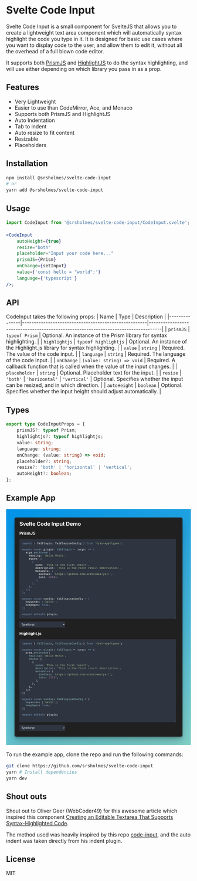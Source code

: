 # Svelte Code Input

Svelte Code Input is a small component for SvelteJS that allows you to create a lightweight text area component which will automatically syntax highlight the code you type in it. It is designed for basic use cases where you want to display code to the user, and allow them to edit it, without all the overhead of a full blown code editor.

It supports both [PrismJS](https://prismjs.com/) and [HighlightJS](https://highlightjs.org/) to do the syntax highlighting, and will use either depending on which library you pass in as a prop.

## Features

- Very Lightweight
- Easier to use than CodeMirror, Ace, and Monaco
- Supports both PrismJS and HighlightJS
- Auto Indentation
- Tab to indent
- Auto resize to fit content
- Resizable
- Placeholders

## Installation

```bash
npm install @srsholmes/svelte-code-input
# or
yarn add @srsholmes/svelte-code-input
```

## Usage

```jsx
import CodeInput from '@srsholmes/svelte-code-input/CodeInput.svelte';

<CodeInput
	autoHeight={true}
	resize="both"
	placeholder="Input your code here..."
	prismJS={Prism}
	onChange={setInput}
	value={'const hello = "world";'}
	language={'typescript'}
/>;
```

## API

CodeInput takes the following props:
| Name | Type | Description |
|---------------|-----------------------------------------------------|-----------------------------------------------------------------------------------|
| `prismJS` | `typeof Prism` | Optional. An instance of the Prism library for syntax highlighting. |
| `highlightjs` | `typeof highlightjs` | Optional. An instance of the Highlight.js library for syntax highlighting. |
| `value` | `string` | Required. The value of the code input. |
| `language` | `string` | Required. The language of the code input. |
| `onChange` | `(value: string) => void` | Required. A callback function that is called when the value of the input changes. |
| `placeholder` | `string` | Optional. Placeholder text for the input. |
| `resize` | `'both'` \| `'horizontal'` \| `'vertical'` | Optional. Specifies whether the input can be resized, and in which direction. |
| `autoHeight` | `boolean` | Optional. Specifies whether the input height should adjust automatically. |

## Types

```ts
export type CodeInputProps = {
	prismJS?: typeof Prism;
	highlightjs?: typeof highlightjs;
	value: string;
	language: string;
	onChange: (value: string) => void;
	placeholder?: string;
	resize?: 'both' | 'horizontal' | 'vertical';
	autoHeight?: boolean;
};
```

## Example App

![svelte-code-input](./resources/example.png 'svelte-code-input')

To run the example app, clone the repo and run the following commands:

```bash
git clone https://github.com/srsholmes/svelte-code-input
yarn # Install dependencies
yarn dev
```

## Shout outs

Shout out to Oliver Geer (WebCoder49) for this awesome article which inspired this component [Creating an Editable Textarea That Supports Syntax-Highlighted Code](https://css-tricks.com/creating-an-editable-textarea-that-supports-syntax-highlighted-code/).

The method used was heavily inspired by this repo [code-input](https://github.com/WebCoder49/code-input), and the auto indent was taken directly from his indent plugin.

## License

MIT
